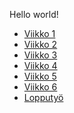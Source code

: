Hello world!
- [Viikko 1]()
- [Viikko 2]()
- [Viikko 3]()
- [Viikko 4]()
- [Viikko 5]()
- [Viikko 6]()
- [Lopputyö]()